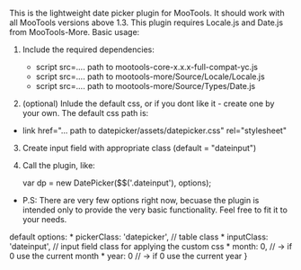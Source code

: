 This is the lightweight date picker plugin for MooTools. It should work with all MooTools versions above 1.3. This plugin requires Locale.js and Date.js from MooTools-More. Basic usage:

1. Include the required dependencies: 

    * script src=.... path to mootools-core-x.x.x-full-compat-yc.js
    * script src=.... path to mootools-more/Source/Locale/Locale.js
    * script src=.... path to mootools-more/Source/Types/Date.js

2. (optional) Inlude the default css, or if you dont like it - create one by your own. The default css path is:

* link href="... path to datepicker/assets/datepicker.css" rel="stylesheet" 

3. Create input field with appropriate class (default = "dateinput")

4. Call the plugin, like:

    var dp = new DatePicker($$('.dateinput'), options);


* P.S: There are very few options right now, becuase the plugin is intended only to provide the very basic functionality. Feel free to fit it to your needs.

default options: 
    * pickerClass: 'datepicker', // table class
    * inputClass: 'dateinput',   // input field class for applying the custom css
    * month: 0, // -> if 0 use the current month
    * year: 0   // -> if 0 use the current year
}

